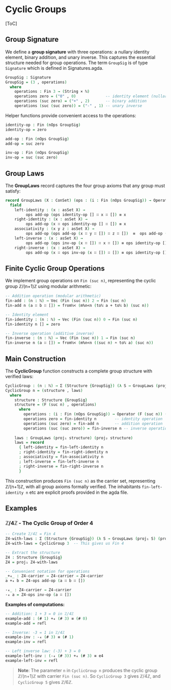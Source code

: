 # Cyclic Groups

[ToC]

## Group Signature
We define a **group signature** with three operations: a nullary identity element, binary addition, and unary inverse. This captures the essential structure needed for group operations. The term `GroupSig` is of type `Signature` which is defined in Signatures.agda.

```agda
GroupSig : Signature
GroupSig = (3 , operations)
  where
    operations : Fin 3 → (String × ℕ)
    operations zero = ("0" , 0)             -- identity element (nullary)
    operations (suc zero) = ("+" , 2)       -- binary addition
    operations (suc (suc zero)) = ("-" , 1) -- unary inverse
```

Helper functions provide convenient access to the operations:
```agda
identity-op : Fin (nOps GroupSig)
identity-op = zero

add-op : Fin (nOps GroupSig) 
add-op = suc zero

inv-op : Fin (nOps GroupSig)
inv-op = suc (suc zero)
```

## Group Laws
The **GroupLaws** record captures the four group axioms that any group must satisfy:

```agda
record GroupLaws (X : ConSet) (ops : (i : Fin (nOps GroupSig)) → Operator X (proj₂ (proj₂ GroupSig i))) : Set where
  field
    left-identity : (x : asSet X) → 
         ops add-op (ops identity-op [] ∷ x ∷ []) ≡ x
    right-identity : (x : asSet X) → 
         ops add-op (x ∷ ops identity-op [] ∷ []) ≡ x
    associativity : (x y z : asSet X) → 
         ops add-op (ops add-op (x ∷ y ∷ []) ∷ z ∷ [])  ≡  ops add-op (x ∷ ops add-op (y ∷ z ∷ []) ∷ [])
    left-inverse : (x : asSet X) → 
         ops add-op (ops inv-op (x ∷ []) ∷ x ∷ []) ≡ ops identity-op []
    right-inverse : (x : asSet X) → 
         ops add-op (x ∷ ops inv-op (x ∷ []) ∷ []) ≡ ops identity-op []
```

## Finite Cyclic Group Operations
We implement group operations on `Fin (suc n)`, representing the cyclic group ℤ/(n+1)ℤ using modular arithmetic:

```agda
-- Addition operation (modular arithmetic)
fin-add : (n : ℕ) → Vec (Fin (suc n)) 2 → Fin (suc n)
fin-add n (a ∷ b ∷ []) = fromℕ< (m%n<n (toℕ a + toℕ b) (suc n))

-- Identity element
fin-identity : (n : ℕ) → Vec (Fin (suc n)) 0 → Fin (suc n)  
fin-identity n [] = zero

-- Inverse operation (additive inverse)
fin-inverse : (n : ℕ) → Vec (Fin (suc n)) 1 → Fin (suc n)
fin-inverse n (a ∷ []) = fromℕ< (m%n<n ((suc n) ∸ toℕ a) (suc n))
```

## Main Construction
The **CyclicGroup** function constructs a complete group structure with verified laws:

```agda
CyclicGroup : (n : ℕ) → Σ (Structure {GroupSig}) (λ S → GroupLaws (proj₁ S) (proj₂ S))
CyclicGroup n = (structure , laws)
  where
    structure : Structure {GroupSig}
    structure = (F (suc n) , operations)
      where
        operations : (i : Fin (nOps GroupSig)) → Operator (F (suc n)) (proj₂ (proj₂ GroupSig i))
        operations zero = fin-identity n        -- identity operation  
        operations (suc zero) = fin-add n       -- addition operation
        operations (suc (suc zero)) = fin-inverse n -- inverse operation
    
    laws : GroupLaws (proj₁ structure) (proj₂ structure)
    laws = record
      { left-identity = fin-left-identity n
      ; right-identity = fin-right-identity n  
      ; associativity = fin-associativity n
      ; left-inverse = fin-left-inverse n
      ; right-inverse = fin-right-inverse n
      }
```

This construction produces `Fin (suc n)` as the carrier set, representing ℤ/(n+1)ℤ, with all group axioms formally verified. The inhabitants `fin-left-identity n` etc are explicit proofs provided in the agda file.

## Examples
### ℤ/4ℤ - The Cyclic Group of Order 4

```agda
-- Create ℤ/4ℤ = Fin 4
Z4-with-laws : Σ (Structure {GroupSig}) (λ S → GroupLaws (proj₁ S) (proj₂ S))
Z4-with-laws = CyclicGroup 3  -- This gives us Fin 4

-- Extract the structure
Z4 : Structure {GroupSig}
Z4 = proj₁ Z4-with-laws

-- Convenient notation for operations
_+₄_ : Z4-carrier → Z4-carrier → Z4-carrier
a +₄ b = Z4-ops add-op (a ∷ b ∷ [])

-₄_ : Z4-carrier → Z4-carrier
-₄ a = Z4-ops inv-op (a ∷ [])
```

**Examples of computations:**
```agda
-- Addition: 1 + 3 = 0 in ℤ/4ℤ
example-add : (# 1) +₄ (# 3) ≡ (# 0)
example-add = refl

-- Inverse: -3 = 1 in ℤ/4ℤ
example-inv : -₄ (# 3) ≡ (# 1)
example-inv = refl

-- Left inverse law: (-3) + 3 = 0
example-left-inv : (-₄ (# 3)) +₄ (# 3) ≡ e4
example-left-inv = refl
```



> **Note**: The parameter `n` in `CyclicGroup n` produces the cyclic group ℤ/(n+1)ℤ with carrier `Fin (suc n)`. So `CyclicGroup 3` gives ℤ/4ℤ, and `CyclicGroup 5` gives ℤ/6ℤ.
